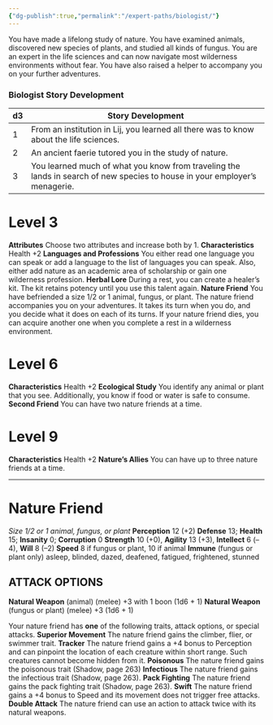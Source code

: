 ```yaml
---
{"dg-publish":true,"permalink":"/expert-paths/biologist/"}
---
```


You have made a lifelong study of nature. You have examined animals, discovered new species of plants, and studied all kinds of fungus. You are an expert in the life sciences and can now navigate most wilderness environments without fear. You have also raised a helper to accompany you on your further adventures.
### Biologist Story Development

| d3  | Story Development                                                                                                          |
| --- | -------------------------------------------------------------------------------------------------------------------------- |
| 1   | From an institution in Lij, you learned all there was to know about the life sciences.                                     |
| 2   | An ancient faerie tutored you in the study of nature.                                                                      |
| 3   | You learned much of what you know from traveling the lands in search of new species to house in your employer’s menagerie. |
# Level 3
**Attributes** Choose two attributes and increase both by 1.
**Characteristics** Health +2
**Languages and Professions** You either read one language you can speak or add a language to the list of languages you can speak. Also, either add nature as an academic area of scholarship or gain one wilderness profession.
**Herbal Lore** During a rest, you can create a healer’s kit. The kit retains potency until you use this talent again.
**Nature Friend** You have befriended a size 1/2 or 1 animal, fungus, or plant. The nature friend accompanies you on your adventures. It takes its turn when you do, and you decide what it does on each of its turns. If your nature friend dies, you can acquire another one when you complete a rest in a wilderness environment.
# Level 6
**Characteristics** Health +2
**Ecological Study** You identify any animal or plant that you see. Additionally, you know if food or water is safe to consume.
**Second Friend** You can have two nature friends at a time.
# Level 9
**Characteristics** Health +2
**Nature’s Allies** You can have up to three nature friends at a time.
- - -
# Nature Friend
*Size 1/2 or 1 animal, fungus, or plant*
**Perception** 12 (+2)
**Defense** 13; **Health** 15; **Insanity** 0; **Corruption** 0
**Strength** 10 (+0), **Agility** 13 (+3), **Intellect** 6 (–4), **Will** 8 (–2)
**Speed** 8 if fungus or plant, 10 if animal
**Immune** (fungus or plant only) asleep, blinded, dazed, deafened, fatigued, frightened, stunned
## ATTACK OPTIONS
**Natural Weapon** (animal) (melee) +3 with 1 boon (1d6 + 1)
**Natural Weapon** (fungus or plant) (melee) +3 (1d6 + 1)

Your nature friend has **one** of the following traits, attack options, or special attacks.
**Superior Movement** The nature friend gains the climber, flier, or swimmer trait.
**Tracker** The nature friend gains a +4 bonus to Perception and can pinpoint the location of each creature within short range. Such creatures cannot become hidden from it.
**Poisonous** The nature friend gains the poisonous trait (Shadow, page 263)
**Infectious** The nature friend gains the infectious trait (Shadow, page 263).
**Pack Fighting** The nature friend gains the pack fighting trait (Shadow, page 263).
**Swift** The nature friend gains a +4 bonus to Speed and its movement does not trigger free attacks.
**Double Attack** The nature friend can use an action to attack twice with its natural weapons.